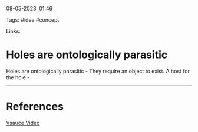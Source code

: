 08-05-2023, 01:46

Tags: #idea #concept

Links: 

# Holes are ontologically parasitic


Holes are ontologically parasitic - They require an object to exist. A host for the hole -  


---
# References
[Vsauce Video](https://www.youtube.com/watch?v=egEraZP9yXQ)
